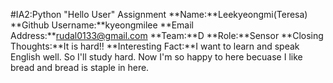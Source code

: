 #IA2:Python "Hello User" Assignment
**Name:**Leekyeongmi(Teresa)
**Github Username:**kyeongmilee
**Email Address:**rudal0133@gmail.com
**Team:**D
**Role:**Sensor
**Closing Thoughts:**It is hard!!
**Interesting Fact:**I want to learn and speak English well. So I'll study hard. Now I'm so happy to here becuase I like bread and bread is staple in here.
